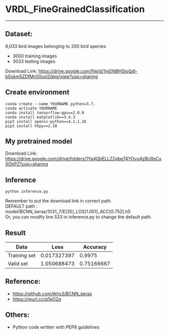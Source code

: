 # VRDL_FineGrainedClassification
---
## Dataset:
 6,033 bird images belonging to 200 bird species
 - 3000 training images
 - 3033 testing images 
 
Download Link: https://drive.google.com/file/d/1mDNBHSioQdl-bSxkm5ZDfMrG0uxlZdqg/view?usp=sharing
 
## Create environment
    conda create --name YOURNAME python=3.7.
    conda activate YOURNAME
    conda install tensorflow-gpu==2.0.0
    conda install matplotlib==3.4.3
    pip3 install opencv-python==4.1.1.26
    pip3 install h5py==2.10


## My pretrained model 

Download Link: https://drive.google.com/drive/folders/1Ya4QbELLZ2gbe74YOvu4zBU9sCxXOhPZ?usp=sharing

## Inference
    python inference.py  
    
   Remember to put the download link in correct path.  
   DEFAULT path : model/BCNN_keras/1031_7/E[35]_LOS[1.051]_ACC[0.752].h5  
   Or, you can modify line 533 in inference.py to change the default path.
   
## Result
Data      | Loss  | Accuracy | 
------------  | ----  | ---  | 
Training set   | 0.017327397 |  0.9975 | 
Valid set  | 1.050688473 |  0.75166667 |  
   
## Reference:
   - https://github.com/tkhs3/BCNN_keras
   - https://reurl.cc/q1pO2q

## Others:
 - Python code written with PEP8 guidelines
